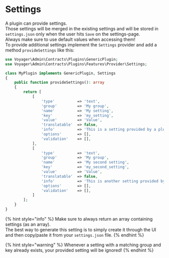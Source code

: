 # Settings

A plugin can provide settings.  
Those settings will be merged in the existing settings and will be stored in `settings.json` only when the user hits `Save` on the settings-page.  
Always make sure to use default values when accessing them!  
To provide additional settings implement the `Settings` provider and add a method `provideSettings` like this:

```php
use Voyager\Admin\Contracts\Plugins\GenericPlugin;
use Voyager\Admin\Contracts\Plugins\Features\Provider\Settings;

class MyPlugin implements GenericPlugin, Settings
{
    public function provideSettings(): array
    {
        return [
            [
                'type'          => 'text',
                'group'         => 'My group',
                'name'          => 'My setting',
                'key'           => 'my_setting',
                'value'         => 'Value',
                'translatable'  => false,
                'info'          => 'This is a setting provided by a plugin',
                'options'       => [],
                'validation'    => [],
            ],
            [
                'type'          => 'text',
                'group'         => 'My group',
                'name'          => 'My second setting',
                'key'           => 'my_second_setting',
                'value'         => 'Value',
                'translatable'  => false,
                'info'          => 'This is another setting provided by a plugin',
                'options'       => [],
                'validation'    => [],
            ]
        ];
    }
}
```

{% hint style="info" %}
Make sure to always return an array containing settings (as an array).  
The best way to generate this setting is to simply create it through the UI and then copy/paste it from your `settings.json` file.
{% endhint %}

{% hint style="warning" %}
Whenever a setting with a matching group and key already exists, your provided setting will be ignored!
{% endhint %}